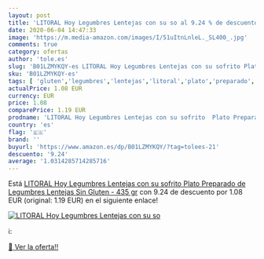 ```yaml
---
layout: post
title: 'LITORAL Hoy Legumbres Lentejas con su so al 9.24 % de descuento'
date: 2020-06-04 14:47:33
image: 'https://m.media-amazon.com/images/I/51uItnLnleL._SL400_.jpg'
comments: true
category: ofertas
author: 'tole.es'
slug: 'B01LZMYKQY-es LITORAL Hoy Legumbres Lentejas con su sofrito Plato...'
sku: 'B01LZMYKQY-es'
tags: [ 'gluten','legumbres','lentejas','litoral','plato','preparado','sin', ]
actualPrice: 1.08 EUR
currency: EUR
price: 1.08
comparePrice: 1.19 EUR
prodname: 'LITORAL Hoy Legumbres Lentejas con su sofrito  Plato Preparado de Legumbres Lentejas Sin Gluten - 435 gr'
country: 'es'
flag: '🇪🇸'
brand: ''
buyurl: 'https://www.amazon.es/dp/B01LZMYKQY/?tag=tolees-21'
descuento: '9.24'
average: '1.0314285714285716'
---
```


Está [LITORAL Hoy Legumbres Lentejas con su sofrito  Plato Preparado de Legumbres Lentejas Sin Gluten - 435 gr](https://www.amazon.es/dp/B01LZMYKQY/?tag=tolees-21) con 9.24 de descuento por 1.08 EUR (original: 1.19 EUR) en el siguiente enlace!

[![LITORAL Hoy Legumbres Lentejas con su so](https://m.media-amazon.com/images/I/51uItnLnleL._SL400_.jpg)](https://www.amazon.es/dp/B01LZMYKQY/?tag=tolees-21)

ℹ️:


[🛒 Ver la oferta!!](https://www.amazon.es/dp/B01LZMYKQY/?tag=tolees-21)
